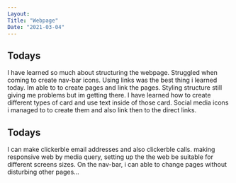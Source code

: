 ```yaml
---
Layout:
Title: "Webpage"
Date: "2021-03-04"
---
```


## Todays

I have learned so much about structuring the webpage. Struggled when coming to create nav-bar icons. Using links was the best  thing i learned today. Im able to to create pages and link the pages. Styling structure still giving me problems but im getting there. I have learned how to create different types of card and use text inside of those card. Social media icons i managed to to create them and also link then to the direct links.

## Todays

I can make clickerble email addresses and also clickerble calls. making responsive web by media query, setting up the the web be suitable for different screens sizes. On the nav-bar, i can able to change pages without disturbing other pages...

